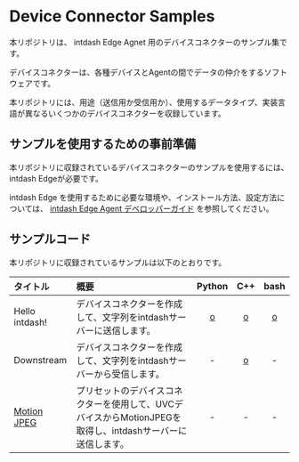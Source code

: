 Device Connector Samples
========================

本リポジトリは、 intdash Edge Agnet 用のデバイスコネクターのサンプル集です。

デバイスコネクターは、各種デバイスとAgentの間でデータの仲介をするソフトウェアです。

本リポジトリには、用途（送信用か受信用か）、使用するデータタイプ、実装言語が異なるいくつかのデバイスコネクターを収録しています。

## サンプルを使用するための事前準備

本リポジトリに収録されているデバイスコネクターのサンプルを使用するには、intdash Edgeが必要です。

intdash Edge を使用するために必要な環境や、インストール方法、設定方法については、 [intdash Edge Agent デベロッパーガイド](https://docs.intdash.jp/manual/intdash-agent-developer-guide/latest/ja/intdash-agent-developer-guide-ja.pdf) を参照してください。

## サンプルコード

本リポジトリに収録されているサンプルは以下のとおりです。

| タイトル               | 概要                                                | Python | C++ | bash |
|:----------------------|:---------------------------------------------------|:------:|:---:|:----:|
| Hello intdash!     | デバイスコネクターを作成して、文字列をintdashサーバーに送信します。          | [o](samples/hello-intdash/python/README_ja.md) | [o](samples/hello-intdash/c++/README_ja.md) | [o](samples/hello-intdash/bash/README_ja.md) |
| Downstream         | デバイスコネクターを作成して、文字列をintdashサーバーから受信します。          | - | [o](samples/downstream/c++/README_ja.md) | - |
| [Motion JPEG](samples/mjpeg/README_ja.md) | プリセットのデバイスコネクターを使用して、UVCデバイスからMotionJPEGを取得し、intdashサーバーに送信します。 | - | - | - |
